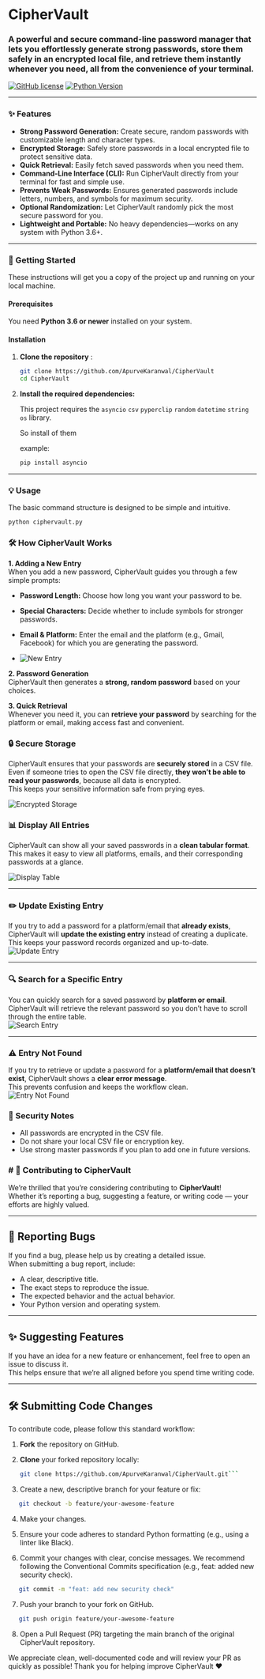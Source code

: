 # CipherVault

### A powerful and secure command-line password manager that lets you effortlessly generate strong passwords, store them safely in an encrypted local file, and retrieve them instantly whenever you need, all from the convenience of your terminal.

[![GitHub license](https://img.shields.io/badge/license-MIT-blue.svg)](LICENSE)
[![Python Version](https://img.shields.io/badge/python-3.6%2B-blue.svg)](https://www.python.org/)



---

### ✨ Features

- **Strong Password Generation:** Create secure, random passwords with customizable length and character types.  
- **Encrypted Storage:** Safely store passwords in a local encrypted file to protect sensitive data.  
- **Quick Retrieval:** Easily fetch saved passwords when you need them.  
- **Command-Line Interface (CLI):** Run CipherVault directly from your terminal for fast and simple use.  
- **Prevents Weak Passwords:** Ensures generated passwords include letters, numbers, and symbols for maximum security.  
- **Optional Randomization:** Let CipherVault randomly pick the most secure password for you.  
- **Lightweight and Portable:** No heavy dependencies—works on any system with Python 3.6+.

---

### 🚀 Getting Started

These instructions will get you a copy of the project up and running on your local machine.

#### Prerequisites

You need **Python 3.6 or newer** installed on your system.

#### Installation

1.  **Clone the repository** :

    ```bash
    git clone https://github.com/ApurveKaranwal/CipherVault
    cd CipherVault
    ```

2.  **Install the required dependencies:**

    This project requires the `asyncio` `csv` `pyperclip` `random` `datetime` `string` `os` library.

    So install of them

    example:
    ```bash
    pip install asyncio
    ```

---

### 💡 Usage

The basic command structure is designed to be simple and intuitive.
```bash
python ciphervault.py
```

### 🛠 How CipherVault Works
**1. Adding a New Entry**  
When you add a new password, CipherVault guides you through a few simple prompts:  
- **Password Length:** Choose how long you want your password to be.  
- **Special Characters:** Decide whether to include symbols for stronger passwords.  
- **Email & Platform:** Enter the email and the platform (e.g., Gmail, Facebook) for which you are generating the password.

- ![New Entry](https://github.com/ApurveKaranwal/CipherVault/blob/main/images/new%20entry.png)

**2. Password Generation**  
CipherVault then generates a **strong, random password** based on your choices.

**3. Quick Retrieval**  
Whenever you need it, you can **retrieve your password** by searching for the platform or email, making access fast and convenient. 

### 🔒 Secure Storage

CipherVault ensures that your passwords are **securely stored** in a CSV file.  
Even if someone tries to open the CSV file directly, **they won’t be able to read your passwords**, because all data is encrypted.  
This keeps your sensitive information safe from prying eyes.  

![Encrypted Storage](https://github.com/ApurveKaranwal/CipherVault/blob/main/images/csv.png)

### 📊 Display All Entries
CipherVault can show all your saved passwords in a **clean tabular format**.  
This makes it easy to view all platforms, emails, and their corresponding passwords at a glance.

![Display Table](https://github.com/ApurveKaranwal/CipherVault/blob/main/images/display%20table.png)

---

### ✏️ Update Existing Entry
If you try to add a password for a platform/email that **already exists**, CipherVault will **update the existing entry** instead of creating a duplicate.  
This keeps your password records organized and up-to-date.  
![Update Entry](https://github.com/ApurveKaranwal/CipherVault/blob/main/images/updated%20entry.png)

---

### 🔍 Search for a Specific Entry
You can quickly search for a saved password by **platform or email**.  
CipherVault will retrieve the relevant password so you don’t have to scroll through the entire table.  
![Search Entry](https://github.com/ApurveKaranwal/CipherVault/blob/main/images/specific%20entry.png)

---

### ⚠️ Entry Not Found
If you try to retrieve or update a password for a **platform/email that doesn’t exist**, CipherVault shows a **clear error message**.  
This prevents confusion and keeps the workflow clean.  
![Entry Not Found](https://github.com/ApurveKaranwal/CipherVault/blob/main/images/no%20entry.png)

### 🔐 Security Notes
- All passwords are encrypted in the CSV file.  
- Do not share your local CSV file or encryption key.  
- Use strong master passwords if you plan to add one in future versions.


### # 🤝 Contributing to CipherVault

We’re thrilled that you’re considering contributing to **CipherVault**!  
Whether it’s reporting a bug, suggesting a feature, or writing code — your efforts are highly valued.

---

## 🐛 Reporting Bugs

If you find a bug, please help us by creating a detailed issue.  
When submitting a bug report, include:

- A clear, descriptive title.  
- The exact steps to reproduce the issue.  
- The expected behavior and the actual behavior.  
- Your Python version and operating system.

---

## ✨ Suggesting Features

If you have an idea for a new feature or enhancement, feel free to open an issue to discuss it.  
This helps ensure that we’re all aligned before you spend time writing code.

---

## 🛠 Submitting Code Changes

To contribute code, please follow this standard workflow:

1. **Fork** the repository on GitHub.

2. **Clone** your forked repository locally:
   ```bash
   git clone https://github.com/ApurveKaranwal/CipherVault.git```
   

3. Create a new, descriptive branch for your feature or fix:
```bash
   git checkout -b feature/your-awesome-feature
   ```

4. Make your changes.

5. Ensure your code adheres to standard Python formatting (e.g., using a linter like Black).

6. Commit your changes with clear, concise messages. We recommend following the Conventional Commits specification (e.g., feat: added new security check).
```bash
   git commit -m "feat: add new security check"
```

7. Push your branch to your fork on GitHub.
```bash
   git push origin feature/your-awesome-feature 
```

8. Open a Pull Request (PR) targeting the main branch of the original CipherVault repository.

We appreciate clean, well-documented code and will review your PR as quickly as possible!
Thank you for helping improve CipherVault ❤️

